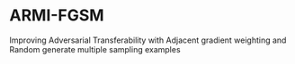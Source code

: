 # ARMI-FGSM
Improving Adversarial Transferability with Adjacent gradient weighting and Random generate multiple sampling examples
